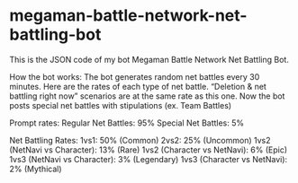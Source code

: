# megaman-battle-network-net-battling-bot
This is the JSON code of my bot Megaman Battle Network Net Battling Bot.

How the bot works:
The bot generates random net battles every 30 minutes. Here are the rates of each type of net battle. “Deletion & net battling right now” scenarios are at the same rate as this one. Now the bot posts special net battles with stipulations (ex. Team Battles)

Prompt rates:
Regular Net Battles: 95%
Special Net Battles: 5%

Net Battling Rates:
1vs1: 50% (Common)
2vs2: 25% (Uncommon)
1vs2 (NetNavi vs Character): 13% (Rare)
1vs2 (Character vs NetNavi): 6% (Epic)
1vs3 (NetNavi vs Character): 3% (Legendary)
1vs3 (Character vs NetNavi): 2% (Mythical)
